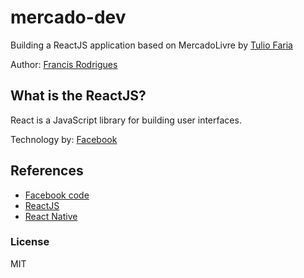 # mercado-dev

Building a ReactJS application based on MercadoLivre by [Tulio Faria](https://github.com/tuliofaria)

Author: [Francis Rodrigues](https://github.com/francisrod01)


## What is the ReactJS? ##

React is a JavaScript library for building user interfaces.

Technology by: [Facebook](https://github.com/facebook/react)


## References ##

* [Facebook code](https://code.facebook.com/projects/176988925806765/react/)
* [ReactJS](https://reactjs.org/)
* [React Native](https://facebook.github.io/react-native/)

### License ###

MIT

